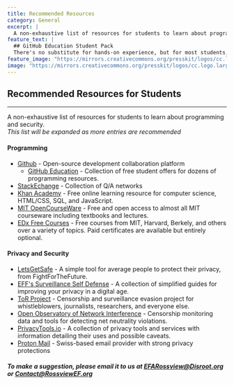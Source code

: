 ```yaml
---
title: Recommended Resources
category: General
excerpt: |
  A non-exhaustive list of resources for students to learn about programming, data security, and other related topics. 
feature_text: |
  ## GitHub Education Student Pack
  There's no substitute for hands-on experience, but for most students, real world tools can be cost prohibitive. The GitHub Student Developer Pack was created to give students free access to the best developer tools in one place so they can learn by doing.
feature_image: "https://mirrors.creativecommons.org/presskit/logos/cc.logo.large.png"
image: "https://mirrors.creativecommons.org/presskit/logos/cc.logo.large.png"
---
```


## Recommended Resources for Students
---

A non-exhaustive list of resources for students to learn about programming and security.  
*This list will be expanded as more entries are recommended*  
  
#### Programming
* [Github](https://GitHub.com) - Open-source development collaboration platform
    * [GitHub Education](https://education.github.com/pack) - Collection of free student offers for dozens of programming resources.
* [StackEchange](https://stackexchange.com/) - Collection of Q/A networks
* [Khan Academy](https://khanacademy.org) - Free online learning resource for computer science, HTML/CSS, SQL, and JavaScript.
* [MIT OpenCourseWare](https://ocw.mit.edu/index.htm) - Free and open access to almost all MIT courseware including textbooks and lectures.
* [EDx Free Courses](https://www.edx.org/) - Free courses from MIT, Harvard, Berkely, and others over a variety of topics. Paid certificates are available but entirely optional.
  
#### Privacy and Security
* [LetsGetSafe](https://www.letsgetsafe.org) - A simple tool for average people to protect their privacy, from FightForTheFuture.
* [EFF's Surveillance Self Defense](https://ssd.eff.org) - A collection of simplified guides for improving your privacy in a digital age.
* [ToR Project](https://torproject.org) - Censorship and surveillance evasion project for whistleblowers, journalists, researchers, and everyone else.
* [Open Observatory of Network Interference](https://ooni.torproject.org/) - Censorship monitoring data and tools for detecting net neutrality violations.
* [PrivacyTools.io](https://privacytools.io) - A collection of privacy tools and services with information detailing their uses and possible caveats.
* [Proton Mail](https://protonmail.com) - Swiss-based email provider with strong privacy protections

##### To make a suggestion, please email it to us at EFARossview@Disroot.org or Contact@RossviewEF.org
